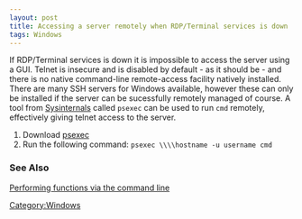 ```yaml
---
layout: post 
title: Accessing a server remotely when RDP/Terminal services is down
tags: Windows
---
```


If RDP/Terminal services is down it is impossible to access the server
using a GUI. Telnet is insecure and is disabled by default - as it
should be - and there is no native command-line remote-access facility
natively installed. There are many SSH servers for Windows available,
however these can only be installed if the server can be sucessfully
remotely managed of course. A tool from
[Sysinternals](http://www.sysinternals.com) called `psexec` can be used
to run `cmd` remotely, effectively giving telnet access to the server.

1.  Download
    [psexec](http://technet.microsoft.com/en-us/sysinternals/bb897553.aspx)
2.  Run the following command: `psexec \\\\hostname -u username cmd`

### See Also

[Performing functions via the command
line](Performing_functions_via_the_command_line_(Windows) "wikilink")

[Category:Windows](Category:Windows "wikilink")
